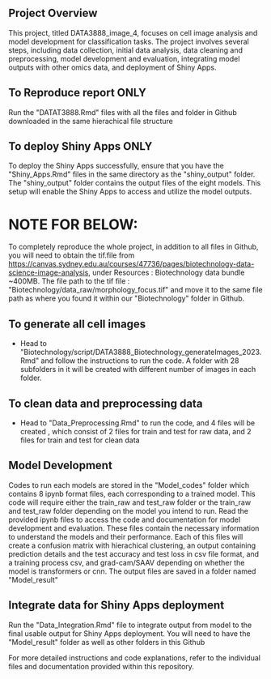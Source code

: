 ## Project Overview
This project, titled DATA3888_image_4, focuses on cell image analysis and model development for classification tasks. The project involves several steps, including data collection, initial data analysis, data cleaning and preprocessing, model development and evaluation, integrating model outputs with other omics data, and deployment of Shiny Apps.

## To Reproduce report ONLY
Run the "DATAT3888.Rmd" files with all the files and folder in Github downloaded in the same hierachical file structure

## To deploy Shiny Apps ONLY 
To deploy the Shiny Apps successfully, ensure that you have the "Shiny_Apps.Rmd" files in the same directory as the "shiny_output" folder. The "shiny_output" folder contains the output files of the eight models. This setup will enable the Shiny Apps to access and utilize the model outputs.


# NOTE FOR BELOW: 
To completely reproduce the whole project, in addition to all files in Github, you will need to obtain the tif.file from https://canvas.sydney.edu.au/courses/47736/pages/biotechnology-data-science-image-analysis, under Resources : Biotechnology data bundle ~400MB. The file path to the tif file : "Biotechnology/data_raw/morphology_focus.tif" and move it to the same file path as where you found it within our "Biotechnology" folder in Github. 

## To generate all cell images 
- Head to "Biotechnology/script/DATA3888_Biotechnology_generateImages_2023.Rmd" and follow the instructions to run the code. A folder with 28 subfolders in it will be created with different number of images in each folder. 

## To clean data and preprocessing data
- Head to "Data_Preprocessing.Rmd" to run the code, and 4 files will be created , which consist of 2 files for train and test for raw data, and 2 files for train and test for clean data

## Model Development
Codes to run each models are stored in the "Model_codes" folder which contains 8 ipynb format files, each corresponding to a trained model. This code will require either the train_raw and test_raw folder or the train_raw and test_raw folder depending on the model you intend to run. Read the provided ipynb files to access the code and documentation for model development and evaluation. These files contain the necessary information to understand the models and their performance. Each of this files will create a confusion matrix with hierachical clustering, an output containing prediction details and the test accuracy and test loss in csv file format, and a training process csv, and grad-cam/SAAV depending on whether the model is transformers or cnn. The output files are saved in a folder named "Model_result"

## Integrate data for Shiny Apps deployment 
Run the "Data_Integration.Rmd" file to integrate output from model to the final usable output for Shiny Apps deployment. You will need to have the "Model_result" folder as well as other folders in this Github


For more detailed instructions and code explanations, refer to the individual files and documentation provided within this repository.
